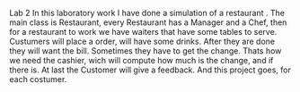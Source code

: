 Lab 2
In this laboratory work I have done a simulation of a restaurant .
The main class is Restaurant, every Restaurant has a Manager and a Chef, then for a restaurant to work we have waiters that have some tables to serve. Custumers will place a order, will have some drinks. After they are done they will want the bill. Sometimes they have to get the change. Thats how we need the cashier, wich will compute how much is the change, and if there is. At last the Customer will give a feedback. And this project goes, for each costumer.
